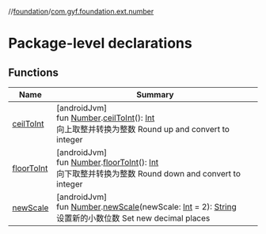 //[foundation](../../index.md)/[com.gyf.foundation.ext.number](index.md)

# Package-level declarations

## Functions

| Name | Summary |
|---|---|
| [ceilToInt](ceil-to-int.md) | [androidJvm]<br>fun [Number](https://kotlinlang.org/api/core/kotlin-stdlib/kotlin/-number/index.html).[ceilToInt](ceil-to-int.md)(): [Int](https://kotlinlang.org/api/core/kotlin-stdlib/kotlin/-int/index.html)<br>向上取整并转换为整数 Round up and convert to integer |
| [floorToInt](floor-to-int.md) | [androidJvm]<br>fun [Number](https://kotlinlang.org/api/core/kotlin-stdlib/kotlin/-number/index.html).[floorToInt](floor-to-int.md)(): [Int](https://kotlinlang.org/api/core/kotlin-stdlib/kotlin/-int/index.html)<br>向下取整并转换为整数 Round down and convert to integer |
| [newScale](new-scale.md) | [androidJvm]<br>fun [Number](https://kotlinlang.org/api/core/kotlin-stdlib/kotlin/-number/index.html).[newScale](new-scale.md)(newScale: [Int](https://kotlinlang.org/api/core/kotlin-stdlib/kotlin/-int/index.html) = 2): [String](https://kotlinlang.org/api/core/kotlin-stdlib/kotlin/-string/index.html)<br>设置新的小数位数 Set new decimal places |